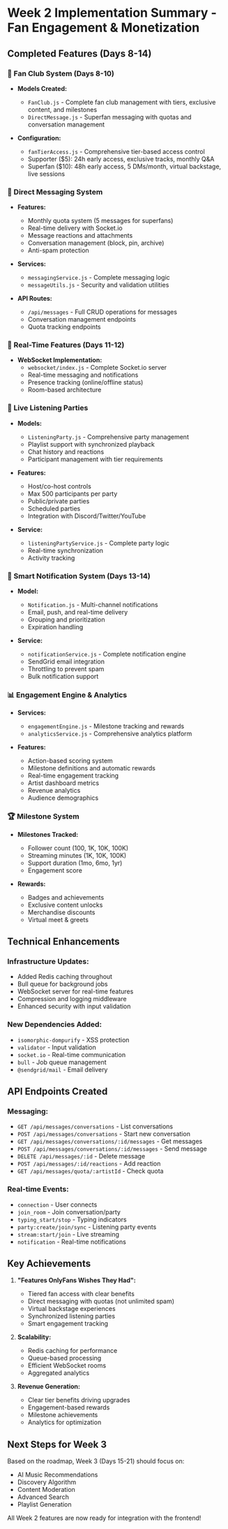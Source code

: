 # Week 2 Implementation Summary - Fan Engagement & Monetization

## Completed Features (Days 8-14)

### 🎯 Fan Club System (Days 8-10)
- **Models Created:**
  - `FanClub.js` - Complete fan club management with tiers, exclusive content, and milestones
  - `DirectMessage.js` - Superfan messaging with quotas and conversation management
  
- **Configuration:**
  - `fanTierAccess.js` - Comprehensive tier-based access control
  - Supporter ($5): 24h early access, exclusive tracks, monthly Q&A
  - Superfan ($10): 48h early access, 5 DMs/month, virtual backstage, live sessions

### 💬 Direct Messaging System
- **Features:**
  - Monthly quota system (5 messages for superfans)
  - Real-time delivery with Socket.io
  - Message reactions and attachments
  - Conversation management (block, pin, archive)
  - Anti-spam protection

- **Services:**
  - `messagingService.js` - Complete messaging logic
  - `messageUtils.js` - Security and validation utilities
  
- **API Routes:**
  - `/api/messages` - Full CRUD operations for messages
  - Conversation management endpoints
  - Quota tracking endpoints

### 🔴 Real-Time Features (Days 11-12)
- **WebSocket Implementation:**
  - `websocket/index.js` - Complete Socket.io server
  - Real-time messaging and notifications
  - Presence tracking (online/offline status)
  - Room-based architecture

### 🎉 Live Listening Parties
- **Models:**
  - `ListeningParty.js` - Comprehensive party management
  - Playlist support with synchronized playback
  - Chat history and reactions
  - Participant management with tier requirements

- **Features:**
  - Host/co-host controls
  - Max 500 participants per party
  - Public/private parties
  - Scheduled parties
  - Integration with Discord/Twitter/YouTube

- **Service:**
  - `listeningPartyService.js` - Complete party logic
  - Real-time synchronization
  - Activity tracking

### 🔔 Smart Notification System (Days 13-14)
- **Model:**
  - `Notification.js` - Multi-channel notifications
  - Email, push, and real-time delivery
  - Grouping and prioritization
  - Expiration handling

- **Service:**
  - `notificationService.js` - Complete notification engine
  - SendGrid email integration
  - Throttling to prevent spam
  - Bulk notification support

### 📊 Engagement Engine & Analytics
- **Services:**
  - `engagementEngine.js` - Milestone tracking and rewards
  - `analyticsService.js` - Comprehensive analytics platform

- **Features:**
  - Action-based scoring system
  - Milestone definitions and automatic rewards
  - Real-time engagement tracking
  - Artist dashboard metrics
  - Revenue analytics
  - Audience demographics

### 🏆 Milestone System
- **Milestones Tracked:**
  - Follower count (100, 1K, 10K, 100K)
  - Streaming minutes (1K, 10K, 100K)
  - Support duration (1mo, 6mo, 1yr)
  - Engagement score

- **Rewards:**
  - Badges and achievements
  - Exclusive content unlocks
  - Merchandise discounts
  - Virtual meet & greets

## Technical Enhancements

### Infrastructure Updates:
- Added Redis caching throughout
- Bull queue for background jobs
- WebSocket server for real-time features
- Compression and logging middleware
- Enhanced security with input validation

### New Dependencies Added:
- `isomorphic-dompurify` - XSS protection
- `validator` - Input validation
- `socket.io` - Real-time communication
- `bull` - Job queue management
- `@sendgrid/mail` - Email delivery

## API Endpoints Created

### Messaging:
- `GET /api/messages/conversations` - List conversations
- `POST /api/messages/conversations` - Start new conversation
- `GET /api/messages/conversations/:id/messages` - Get messages
- `POST /api/messages/conversations/:id/messages` - Send message
- `DELETE /api/messages/:id` - Delete message
- `POST /api/messages/:id/reactions` - Add reaction
- `GET /api/messages/quota/:artistId` - Check quota

### Real-time Events:
- `connection` - User connects
- `join_room` - Join conversation/party
- `typing_start/stop` - Typing indicators
- `party:create/join/sync` - Listening party events
- `stream:start/join` - Live streaming
- `notification` - Real-time notifications

## Key Achievements

1. **"Features OnlyFans Wishes They Had":**
   - Tiered fan access with clear benefits
   - Direct messaging with quotas (not unlimited spam)
   - Virtual backstage experiences
   - Synchronized listening parties
   - Smart engagement tracking

2. **Scalability:**
   - Redis caching for performance
   - Queue-based processing
   - Efficient WebSocket rooms
   - Aggregated analytics

3. **Revenue Generation:**
   - Clear tier benefits driving upgrades
   - Engagement-based rewards
   - Milestone achievements
   - Analytics for optimization

## Next Steps for Week 3

Based on the roadmap, Week 3 (Days 15-21) should focus on:
- AI Music Recommendations
- Discovery Algorithm
- Content Moderation
- Advanced Search
- Playlist Generation

All Week 2 features are now ready for integration with the frontend!